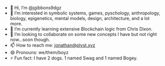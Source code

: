 - 👋 Hi, I’m @jgibbons9dgz
- 👀 I’m interested in symbolic systems, games, pyschology, anthropology, biology, epigenetics, mental models, design, architecture, and a lot more.
- 🌱 I’m currently learning extensive Blockchain logic from Chris Dixon. 
- 💞️ I’m looking to collaborate on some new concepts I have but not right now...soon though. 
- 📫 How to reach me: jonathan@plyst.xyz
- 😄 Pronouns: we/them/boyz
- ⚡ Fun fact: I have 2 dogs. 1 named Swag and 1 named Bogey. 

<!---
jgibbons9dgz/jgibbons9dgz is a ✨ special ✨ repository because its `README.md` (this file) appears on your GitHub profile.
You can click the Preview link to take a look at your changes.
--->
